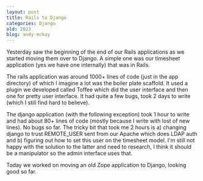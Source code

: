 ```yaml
---
layout: post
title: Rails to Django
categories: Django
old: 2023
blog: andy-mckay
---
```

<p>Yesterday saw the beginning of the end of our Rails applications as we started moving them over to Django. A simple one was our timesheet application (yes we have one internally) that was in Rails.</p>
<p>The rails application was around 1000+ lines of code (just in the app directory) of which I imagine a lot was the boiler plate scaffold. It used a plugin we developed called Toffee which did the user interface and then one for pretty user interface. It had quite a few bugs, took 2 days to write (which I still find hard to believe).</p>
<p>The django application (with the following exception) took 1 hour to write and had about 80+ lines of code (mostly because I write with lost of new lines). No bugs so far. The tricky bit that took me 2 hours is a) changing django to trust REMOTE_USER sent from our Apache which does LDAP auth and b) figuring out how to set this user on the timesheet model. I'm still not happy with the solution to the latter and need to research, I think it should be a manipulator so the admin interface uses that.</p>
<p>Today we worked on moving an old Zope application to Django, looking good so far.</p>